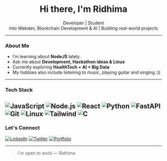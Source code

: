 <h1 align="center">Hi there, I'm Ridhima</h1>

<p align="center">
   Developer | Student<br>
   Into Webdev, Blockchain Development & AI | Building real-world projects
</p>

---

### About Me

- I’m learning about **NodeJS** lately.
- Ask me about **Development, Hackathon ideas & Linux**
- Currently exploring **HealthTech + AI + Big Data**
- My hobbies also include listening to music, playing guitar and singing :))

---

### Tech Stack

![JavaScript](https://img.shields.io/badge/-JavaScript-black?style=flat-square&logo=javascript)
![Node.js](https://img.shields.io/badge/-Node.js-black?style=flat-square&logo=node.js)
![React](https://img.shields.io/badge/-React-black?style=flat-square&logo=react)
![Python](https://img.shields.io/badge/-Python-black?style=flat-square&logo=python)
![FastAPI](https://img.shields.io/badge/-FastAPI-black?style=flat-square&logo=fastapi)
![Git](https://img.shields.io/badge/-Git-black?style=flat-square&logo=git)
![Linux](https://img.shields.io/badge/-Linux-black?style=flat-square&logo=linux)
![Tailwind](https://img.shields.io/badge/-Tailwind-black?style=flat-square&logo=tailwindcss)
![C](https://img.shields.io/badge/-C-black?style=flat-square&logo=C)
---

### Let's Connect

[![LinkedIn](https://img.shields.io/badge/-LinkedIn-blue?style=flat-square&logo=linkedin&logoColor=white)]([https://linkedin.com/in/yourprofile](https://www.linkedin.com/in/ridhima-bhatt-a588ba257/))
[![Twitter](https://img.shields.io/badge/-Twitter-1DA1F2?style=flat-square&logo=twitter&logoColor=white)](https://x.com/_0xridss?t=Ku3j1LGhGHRtdx6DppdutA&s=33)
[![Portfolio](https://img.shields.io/badge/-Portfolio-black?style=flat-square&logo=firefox-browser&logoColor=white)](https://ridhimabhatt.vercel.app/)

---

> I'm open to work — Ridhima
